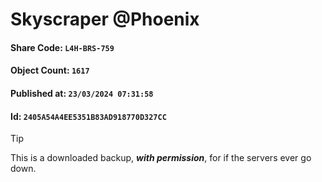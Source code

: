# Skyscraper @Phoenix 

#### Share Code: ```L4H-BRS-759```
#### Object Count: ```1617```
#### Published at: ```23/03/2024 07:31:58```
#### Id: ```2405A54A4EE5351B83AD918770D327CC```

> [!TIP]
> This is a downloaded backup, ***with permission***, for if the servers ever go down.
